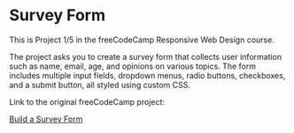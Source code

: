# Survey Form

This is Project 1/5 in the freeCodeCamp Responsive Web Design course.

The project asks you to create a survey form that collects user information such as name, email, age, and opinions on various topics. The form includes multiple input fields, dropdown menus, radio buttons, checkboxes, and a submit button, all styled using custom CSS.

Link to the original freeCodeCamp project:

[Build a Survey Form](https://www.freecodecamp.org/learn/2022/responsive-web-design/build-a-survey-form-project/build-a-survey-form)
